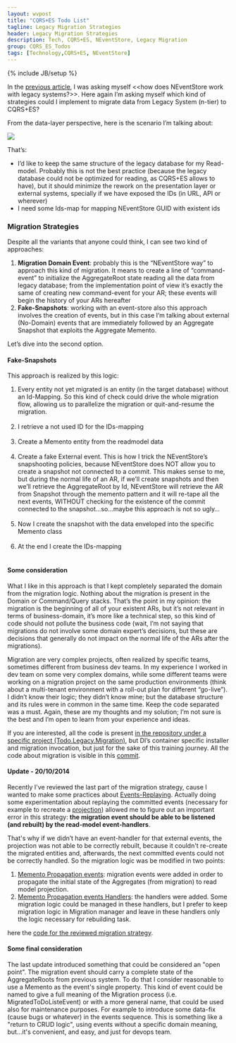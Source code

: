 ```yaml
---
layout: wvpost
title: "CQRS+ES Todo List"
tagline: Legacy Migration Strategies
header: Legacy Migration Strategies
description: Tech, CQRS+ES, NEventStore, Legacy Migration
group: CQRS_ES_Todos
tags: [Technology,CQRS+ES, NEventStore]
---
```

{% include JB/setup %}


In the <a href="/2014/08/22/cqrses-neventstore-identities/" target="_blank">previous article</a>, I was asking myself <<how does NEventStore work with legacy systems?>>. Here again I’m asking myself which kind of strategies could I implement to migrate data from Legacy System (n-tier) to CQRS+ES?

From the data-layer perspective, here is the scenario I’m talking about:

<img src="{{ BASE_PATH }}/images/cqrses/migration.png" class="img-rounded" />

That’s:

-	I’d like to keep the same structure of the legacy database for my Read-model. Probably this is not the best practice (because the legacy database could not be optimized for reading, as CQRS+ES allows to have), but it should minimize the rework on the presentation layer or external systems, specially if we have exposed the IDs (in URL, API or wherever)
-	I need some Ids-map for mapping NEventStore GUID with existent ids


### Migration Strategies
Despite all the variants that anyone could think, I can see two kind of approaches:

1.	**Migration Domain Event**: probably this is the “NEventStore way” to approach this kind of migration. It means to create a line of “command-event” to initialize the AggregateRoot state reading all the data from legacy database; from the implementation point of view it’s exactly the same of creating new command-event for your AR; these events will begin the history of your ARs hereafter
2.	**Fake-Snapshots**: working with an event-store also this approach involves the creation of events, but in this case I’m talking about external (No-Domain) events that are immediately followed by an Aggregate Snapshot that exploits the Aggregate Memento.

Let’s dive into the second option.


#### Fake-Snapshots
This approach is realized by this logic:
<ol>
<li>Every entity not yet migrated is an entity (in the target database) without an Id-Mapping. So this kind of check could drive the whole migration flow, allowing us to parallelize the migration or quit-and-resume the migration.</li>

<script type="syntaxhighlighter" class="brush: csharp">
<![CDATA[
foreach (var list in _database.ToDoLists)
{
	if (_db.IdMaps.GetAggregateId<ToDoList>(list.Id).Equals(Guid.Empty))
	{
		// Migrate entity
	}
}
]]></script> 

<li>I retrieve a not used ID for the IDs-mapping</li>

<script type="syntaxhighlighter" class="brush: csharp">
<![CDATA[
// Get fresh new ID
Guid entityId = Guid.NewGuid();
while(!_db.IdMaps.GetModelId<ToDoList>(entityId).Equals(0))
	entityId = Guid.NewGuid();
]]></script> 

<li>Create a Memento entity from the readmodel data</li>

<script type="syntaxhighlighter" class="brush: csharp">
<![CDATA[
// Create Memento from ReadModel
var entity = new Todo.Domain.Model.ToDoListMemento(entityId, 1, list.Title, list.Description);
]]></script> 

<li>Create a fake External event. This is how I trick the NEventStore’s snapshooting policies, because NEventStore does NOT allow you to create a snapshot not connected to a commit. This makes sense to me, but during the normal life of an AR, if we’ll create snapshots and then we’ll retrieve the AggregateRoot by Id, NEventStore will retrieve the AR from Snapshot through the memento pattern and it will re-tape all the next events, WITHOUT checking for the existence of the commit connected to the snapshot…so…maybe this approach is not so ugly…</li>

<script type="syntaxhighlighter" class="brush: csharp">
<![CDATA[
// Create a fake External event
using (var stream = _store.OpenStream(entityId, 0, int.MaxValue))
{
	stream.Add(new EventMessage { Body = entity });
	stream.CommitChanges(Guid.NewGuid());
}
]]></script> 

<li>Now I create the snapshot with the data enveloped into the specific Memento class</li>

<script type="syntaxhighlighter" class="brush: csharp">
<![CDATA[
// Save Snapshot from entity's Memento image
_store.Advanced.AddSnapshot(new Snapshot(entity.Id.ToString(), entity.Version, entity));
]]></script> 

<li>At the end I create the IDs-mapping</li>

<script type="syntaxhighlighter" class="brush: csharp">
<![CDATA[
// Save Ids mapping
_db.IdMaps.Map<ToDoList>(list.Id, entityId);
]]></script> 

</ol>


#### Some consideration
What I like in this approach is that I kept completely separated the domain from the migration logic. Nothing about the migration is present in the Domain or Command/Query stacks. That’s the point in my opinion: the migration is the beginning of all of your existent ARs, but it’s not relevant in terms of business-domain, it’s more like a technical step, so this kind of code should not pollute the business code (wait, I’m not saying that migrations do not involve some domain expert’s decisions, but these are decisions that generally do not impact on the normal life of the ARs after the migrations).

Migration are very complex projects, often realized by specific teams, sometimes different from business dev teams. In my experience I worked in dev team on some very complex domains, while some different teams were working on a migration project on the same production environments (think about a multi-tenant environment with a roll-out plan for different “go-live”). I didn’t know their logic; they didn’t know mine; but the database structure and its rules were in common in the same time. Keep the code separated was a must.
Again, these are my thoughts and my solution; I’m not sure is the best and I’m open to learn from your experience and ideas.

If you are interested, all the code is present <a href="https://github.com/williamverdolini/CQRS-ES-Todos/tree/master/Todo.Legacy.Migration" target="_blank">in the repository under a specific project (Todo.Legacy.Migration)</a>, but DI’s container specific installer and migration invocation, but just for the sake of this training journey.
All the code about migration is visible in this <a href="https://github.com/williamverdolini/CQRS-ES-Todos/commit/0aa05acbe6d773ad2fa97af4faa9b1c8693b8103" target="_blank">commit</a>.


  
  
  
#### Update - 20/10/2014
Recently I've reviewed the last part of the migration strategy, cause I wanted to make some practices about <a href="/2014/10/21/cqrses-neventstore-event-upconversion" target="_blank">Events-Replaying</a>. Actually doing some experimentation about replaying the committed events (necessary for example to recreate a <a href="http://cqrs.wikidot.com/doc:projection" target="_blank">projection</a>) allowed me to figure out an important error in this strategy: **the migration event should be able to be listened (and rebuilt) by the read-model event-handlers**.

That's why if we didn’t have an event-handler for that external events, the projection was not able to be correctly rebuilt, because it couldn't re-create the migrated entities and, afterwards, the next committed events could not be correctly handled. 
So the migration logic was be modified in two points:

<ol>
<li><a href="https://github.com/williamverdolini/CQRS-ES-Todos/blob/master/Todo.Domain/Messages/Events/ToDoEvents.cs#L134" target="_blank">Memento Propagation events</a>: migration events were added in order to propagate the initial state of the Aggregates (from migration) to read model projection.
</li>
<li><a href="https://github.com/williamverdolini/CQRS-ES-Todos/blob/master/Todo.QueryStack/Logic/EventHandlers/ToDoEventHandlers.cs#L162-L211" target="_blank">Memento Propagation events Handlers</a>: the handlers were added. Some migration logic could be managed in these handlers, but I prefer to keep migration logic in Migration manager and leave in these handlers only the logic necessary for rebuilding task.
</li>
</ol>

here the <a href="https://github.com/williamverdolini/CQRS-ES-Todos/blob/master/Todo.Legacy.Migration/Logic/LegacySnapshotCreator.cs#L48-L88" target="_blank">code for the reviewed migration strategy</a>.
  
  
  
#### Some final consideration
The last update introduced something that could be considered an "open point". The migration event should carry a complete state of the AggregateRoots from previous system. To do that I consider reasonable to use a Memento as the event's single property.
This kind of event could be named to give a full meaning of the Migration process (i.e. MigratedToDoListeEvent) or with a more general name, that could be used also for maintenance purposes. For example to introduce some data-fix (cause bugs or whatever) in the events sequence.
This is something like a "return to CRUD logic", using events without a specific domain meaning, but...it's convenient, and easy, and just for devops team.